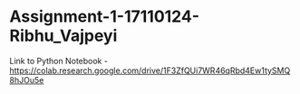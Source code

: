 # Assignment-1-17110124-Ribhu_Vajpeyi

Link to Python Notebook - https://colab.research.google.com/drive/1F3ZfQUi7WR46qRbd4Ew1tySMQ8hJOu5e 
